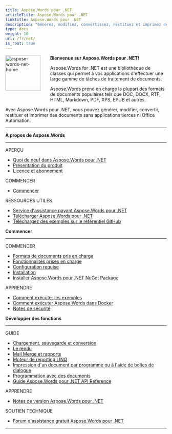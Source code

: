 ```yaml
---
title: Aspose.Words pour .NET
articleTitle: Aspose.Words pour .NET
linktitle: Aspose.Words pour .NET
description: "Générez, modifiez, convertissez, restituez et imprimez des documents à l'aide de C#."
type: docs
weight: 10
url: /fr/net/
is_root: true
---
```


<img src="/words/net/home_1" alt="aspose-words-net-home" align="left" style="width:110px; margin: 0 30px 30px 0"/>

**Bienvenue sur Aspose.Words pour .NET!**

Aspose.Words for .NET est une bibliothèque de classes qui permet à vos applications d'effectuer une large gamme de tâches de traitement de documents.

Aspose.Words prend en charge la plupart des formats de documents populaires tels que DOC, DOCX, RTF, HTML, Markdown, PDF, XPS, EPUB et autres.

Avec Aspose.Words pour .NET, vous pouvez générer, modifier, convertir, restituer et imprimer des documents sans applications tierces ni Office Automation.

------

<div class="row">
		<div class="col-md-4">
				<p><b>À propos de Aspose.Words</b></p>
						<hr><p>APERÇU</p></hr>
						<ul>
								<li><a href="/words/fr/net/what-s-new-in-aspose-words-for-net/">Quoi de neuf dans Aspose.Words pour .NET</a></li>
								<li><a href="/words/fr/net/product-overview/">Présentation du produit</a></li>
								<li><a href="/words/fr/net/licensing/">Licence et abonnement</a></li>
						</ul>
						<p>COMMENCER</p>
						<ul>
								<li><a href="/words/fr/net/getting-started/">Commencer</a></li>
						</ul>
						<p>RESSOURCES UTILES</p>
						<ul>
								<li><a href="https://helpdesk.aspose.com/">Service d'assistance payant Aspose.Words pour .NET</a></li>
								<li><a href="https://releases.aspose.com/words/net">Télécharger Aspose.Words pour .NET</a></li>
								<li><a href="https://github.com/aspose-words/Aspose.Words-for-.NET">Téléchargez des exemples sur le référentiel GitHub</a></li>
						</ul>
		</div>
		<div class="col-md-4">
				<p><b>Commencer</b></p>
						<hr><p>COMMENCER</p></hr>
						<ul>
								<li><a href="/words/fr/net/supported-document-formats/">Formats de documents pris en charge</a></li>
								<li><a href="/words/fr/net/features/">Fonctionnalités prises en charge</a></li>
								<li><a href="/words/fr/net/system-requirements/">Configuration requise</a></li>
								<li><a href="/words/fr/net/installation/">Installation</a></li>
								<li><a href="https://www.nuget.org/packages/Aspose.Words/">Installer Aspose.Words pour .NET NuGet Package</a></li>
						</ul>
						<p>APPRENDRE</p>
						<ul>
								<li><a href="/words/fr/net/how-to-run-the-examples/">Comment exécuter les exemples</a></li>
								<li><a href="/words/fr/net/how-to-run-aspose-words-in-docker/">Comment exécuter Aspose.Words dans Docker</a></li>
								<li><a href="/words/fr/net/security/">Notes de sécurité</a></li>
						</ul>
		</div>
		<div class="col-md-4">
				<p><b>Développer des fonctions</b></p>
						<hr><p>GUIDE</p></hr>
						<ul>
								<li><a href="/words/fr/net/loading-saving-and-converting/">Chargement, sauvegarde et conversion</a></li>
								<li><a href="/words/fr/net/rendering/">Le rendu</a></li>
								<li><a href="https://docs.aspose.com/words/net/mail-merge-and-reporting/">Mail Merge et rapports</a></li>
								<li><a href="https://docs.aspose.com/words/net/linq-reporting-engine/">Moteur de reporting LINQ</a></li>
								<li><a href="/words/fr/net/print-a-document-programmatically-or-using-dialogs/">Impression d'un document par programme ou à l'aide de boîtes de dialogue</a></li>
								<li><a href="/words/fr/net/programming-with-documents/">Programmation avec des documents</a></li>
								<li><a href="https://reference.aspose.com/words/net">Guide Aspose.Words pour .NET API Reference</a></li>
						</ul>
						<p>APPRENDRE</p>
						<ul>
								<li><a href="https://releases.aspose.com/words/net/release-notes/">Notes de version Aspose.Words pour .NET</a></li>
						</ul>
						<p>SOUTIEN TECHNIQUE</p>
						<ul>
								<li><a href="https://forum.aspose.com/c/words/8">Forum d'assistance gratuit Aspose.Words pour .NET</a></li>
						</ul>
		</div>
</div>

------
